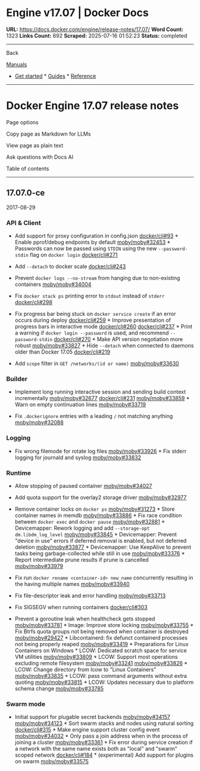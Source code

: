 # Engine v17.07 | Docker Docs

**URL:** https://docs.docker.com/engine/release-notes/17.07/
**Word Count:** 1323
**Links Count:** 692
**Scraped:** 2025-07-16 01:52:23
**Status:** completed

---

Back

[Manuals](https://docs.docker.com/manuals/)

  * [Get started](https://docs.docker.com/get-started/)   * [Guides](https://docs.docker.com/guides/)   * [Reference](https://docs.docker.com/reference/)

* * *

# Docker Engine 17.07 release notes

Page options

Copy page as Markdown for LLMs

View page as plain text

Ask questions with Docs AI

Table of contents

* * *

## 17.07.0-ce

2017-08-29

### API & Client

  * Add support for proxy configuration in config.json [docker/cli\#93](https://github.com/docker/cli/pull/93)   * Enable pprof/debug endpoints by default [moby/moby\#32453](https://github.com/moby/moby/pull/32453)   * Passwords can now be passed using `STDIN` using the new `--password-stdin` flag on `docker login` [docker/cli\#271](https://github.com/docker/cli/pull/271)

  * Add `--detach` to docker scale [docker/cli\#243](https://github.com/docker/cli/pull/243)

  * Prevent `docker logs --no-stream` from hanging due to non-existing containers [moby/moby\#34004](https://github.com/moby/moby/pull/34004)

  * Fix `docker stack ps` printing error to `stdout` instead of `stderr` [docker/cli\#298](https://github.com/docker/cli/pull/298)

  * Fix progress bar being stuck on `docker service create` if an error occurs during deploy [docker/cli\#259](https://github.com/docker/cli/pull/259)   * Improve presentation of progress bars in interactive mode [docker/cli\#260](https://github.com/docker/cli/pull/260) [docker/cli\#237](https://github.com/docker/cli/pull/237)   * Print a warning if `docker login --password` is used, and recommend `--password-stdin` [docker/cli\#270](https://github.com/docker/cli/pull/270)   * Make API version negotiation more robust [moby/moby\#33827](https://github.com/moby/moby/pull/33827)   * Hide `--detach` when connected to daemons older than Docker 17.05 [docker/cli\#219](https://github.com/docker/cli/pull/219)

  * Add `scope` filter in `GET /networks/(id or name)` [moby/moby\#33630](https://github.com/moby/moby/pull/33630)

### Builder

  * Implement long running interactive session and sending build context incrementally [moby/moby\#32677](https://github.com/moby/moby/pull/32677) [docker/cli\#231](https://github.com/docker/cli/pull/231) [moby/moby\#33859](https://github.com/moby/moby/pull/33859)   * Warn on empty continuation lines [moby/moby\#33719](https://github.com/moby/moby/pull/33719)

  * Fix `.dockerignore` entries with a leading `/` not matching anything [moby/moby\#32088](https://github.com/moby/moby/pull/32088)

### Logging

  * Fix wrong filemode for rotate log files [moby/moby\#33926](https://github.com/moby/moby/pull/33926)   * Fix stderr logging for journald and syslog [moby/moby\#33832](https://github.com/moby/moby/pull/33832)

### Runtime

  * Allow stopping of paused container [moby/moby\#34027](https://github.com/moby/moby/pull/34027)

  * Add quota support for the overlay2 storage driver [moby/moby\#32977](https://github.com/moby/moby/pull/32977)

  * Remove container locks on `docker ps` [moby/moby\#31273](https://github.com/moby/moby/pull/31273)   * Store container names in memdb [moby/moby\#33886](https://github.com/moby/moby/pull/33886)   * Fix race condition between `docker exec` and `docker pause` [moby/moby\#32881](https://github.com/moby/moby/pull/32881)   * Devicemapper: Rework logging and add `--storage-opt dm.libdm_log_level` [moby/moby\#33845](https://github.com/moby/moby/pull/33845)   * Devicemapper: Prevent "device in use" errors if deferred removal is enabled, but not deferred deletion [moby/moby\#33877](https://github.com/moby/moby/pull/33877)   * Devicemapper: Use KeepAlive to prevent tasks being garbage-collected while still in use [moby/moby\#33376](https://github.com/moby/moby/pull/33376)   * Report intermediate prune results if prune is cancelled [moby/moby\#33979](https://github.com/moby/moby/pull/33979)

  * Fix run `docker rename <container-id> new_name` concurrently resulting in the having multiple names [moby/moby\#33940](https://github.com/moby/moby/pull/33940)

  * Fix file-descriptor leak and error handling [moby/moby\#33713](https://github.com/moby/moby/pull/33713)

  * Fix SIGSEGV when running containers [docker/cli\#303](https://github.com/docker/cli/pull/303)

  * Prevent a goroutine leak when healthcheck gets stopped [moby/moby\#33781](https://github.com/moby/moby/pull/33781)   * Image: Improve store locking [moby/moby\#33755](https://github.com/moby/moby/pull/33755)   * Fix Btrfs quota groups not being removed when container is destroyed [moby/moby\#29427](https://github.com/moby/moby/pull/29427)   * Libcontainerd: fix defunct containerd processes not being properly reaped [moby/moby\#33419](https://github.com/moby/moby/pull/33419)   * Preparations for Linux Containers on Windows     * LCOW: Dedicated scratch space for service VM utilities [moby/moby\#33809](https://github.com/moby/moby/pull/33809)     * LCOW: Support most operations excluding remote filesystem [moby/moby\#33241](https://github.com/moby/moby/pull/33241) [moby/moby\#33826](https://github.com/moby/moby/pull/33826)     * LCOW: Change directory from lcow to "Linux Containers" [moby/moby\#33835](https://github.com/moby/moby/pull/33835)     * LCOW: pass command arguments without extra quoting [moby/moby\#33815](https://github.com/moby/moby/pull/33815)     * LCOW: Updates necessary due to platform schema change [moby/moby\#33785](https://github.com/moby/moby/pull/33785)

### Swarm mode

  * Initial support for plugable secret backends [moby/moby\#34157](https://github.com/moby/moby/pull/34157) [moby/moby\#34123](https://github.com/moby/moby/pull/34123)   * Sort swarm stacks and nodes using natural sorting [docker/cli\#315](https://github.com/docker/cli/pull/315)   * Make engine support cluster config event [moby/moby\#34032](https://github.com/moby/moby/pull/34032)   * Only pass a join address when in the process of joining a cluster [moby/moby\#33361](https://github.com/moby/moby/pull/33361)   * Fix error during service creation if a network with the same name exists both as "local" and "swarm" scoped network [docker/cli\#184](https://github.com/docker/cli/pull/184)   * \(experimental\) Add support for plugins on swarm [moby/moby\#33575](https://github.com/moby/moby/pull/33575)